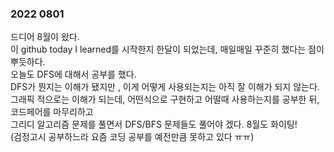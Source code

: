 ### 2022 0801

드디어 8월이 왔다.  
이 github today I learned를 시작한지 한달이 되었는데, 매일매일 꾸준히 했다는 점이 뿌듯하다.  
오늘도 DFS에 대해서 공부를 했다.  
DFS가 뭔지는 이해가 됐지만 , 이게 어떻게 사용되는지는 아직 잘 이해가 되지 않는다.  
그래픽 적으로는 이해가 되는데, 어떤식으로 구현하고 어떨때 사용하는지를 공부한 뒤, 코드페어를 마무리하고  
그리디 알고리즘 문제를 풀면서 DFS/BFS 문제들도 풀어야 겠다. 8월도 화이팅!  
(검정고시 공부하느라 요즘 코딩 공부를 예전만큼 못하고 있다 ㅠㅠ)